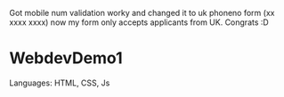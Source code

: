 Got mobile num validation worky and changed it to uk phoneno form (xx xxxx xxxx) now my form only accepts applicants from 
UK. Congrats :D

# WebdevDemo1
Languages: HTML, CSS, Js
